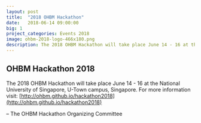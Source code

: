 ```yaml
---
layout: post
title:  "2018 OHBM Hackathon"
date:   2018-06-14 09:00:00
big: 1
project_categories: Events 2018
image: ohbm-2018-logo-466x180.png
description: The 2018 OHBM Hackathon will take place June 14 - 16 at the National University of Singapore, U-Town campus, Singapore.
---
```

## OHBM Hackathon 2018
The 2018 OHBM Hackathon will take place June 14 - 16 at the National University of Singapore, U-Town campus, Singapore. For more information visit: [http://ohbm.github.io/hackathon2018](http://ohbm.github.io/hackathon2018)

– The OHBM Hackathon Organizing Committee
